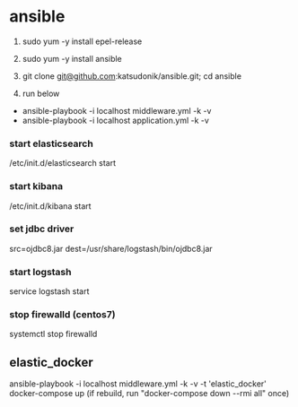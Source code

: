 # ansible

1. sudo yum -y install epel-release
2. sudo yum -y install ansible
3. git clone git@github.com:katsudonik/ansible.git; cd ansible

3. run below
* ansible-playbook -i localhost middleware.yml -k -v
* ansible-playbook -i localhost application.yml -k -v

### start elasticsearch
/etc/init.d/elasticsearch start

### start kibana
/etc/init.d/kibana start

### set jdbc driver
src=ojdbc8.jar dest=/usr/share/logstash/bin/ojdbc8.jar

### start logstash
service logstash start

### stop firewalld (centos7)
systemctl stop firewalld

## elastic_docker
ansible-playbook -i localhost middleware.yml -k -v -t 'elastic_docker'
docker-compose up (if rebuild, run "docker-compose down --rmi all" once)
